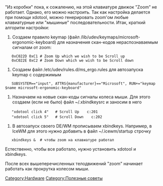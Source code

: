 "Из коробки" пока, к сожалению, на этой клавиатуре движок "Zoom" не
работает. Однако, его можно настроить. Так как настройка делается
при помощи xdotool, можно генерировать zoom'ом любые клавиатурные или
"мышиные" последовательности. Итак, краткий алгоритм настройки:

1.  Создаем правило keymap (файл
    /lib/udev/keymaps/microsoft-ergonomic-keyboard) для назначения
    скан-кодов нераспознаваемым сигналам от zoom:

`   0xC022D 0xC1 # Zoom Up which we wish to be Scroll up`
`   0xC022E 0xC2 # Zoom Down which we wish to be Scroll down`

1.  Создаем файл /etc/udev/rules.d/ms_ergo.rules для автозапуска keymap
    с содержимым

`   SUBSYSTEM=="input", ATTRS{manufacturer}=="Microsoft", RUN+="keymap $name microsoft-ergonomic-keyboard"`

1.  Назначаем на новые скан-коды сигналы колеса мыши. Для этого создаем
    (если не было) файл \~/.xbindkeysrc и заносим в него

`   "xdotool click 4"   # Scroll Up`
`   c:201`
`   "xdotool click 5"   # Scroll Down`
`   c:202`

1.  В автозапуск своего DE/WM прописываем xbindkeys. Например, в IceWM
    для этого нужно добавить в файл \~/.icewm/startup строчку

`   xbindkeys &  # чтобы zoom на клавиатуре работал`

Естественно, чтобы все работало, нужно установить xdotool и xbindkeys.

После всех вышеперечисленных телодвижений "zoom" начинает работать как
прокрутка колесом мыши.

[Category:Hardware](Category:Hardware "wikilink") [Category:Полезные
советы](Category:Полезные_советы "wikilink")